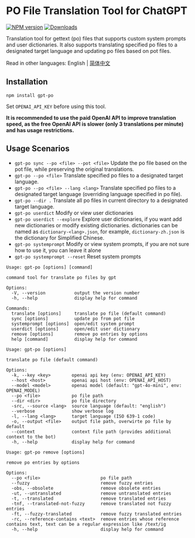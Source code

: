 # PO File Translation Tool for ChatGPT

[![NPM version](https://img.shields.io/npm/v/gpt-po.svg)](https://npmjs.org/package/gpt-po)
[![Downloads](https://img.shields.io/npm/dm/gpt-po.svg)](https://npmjs.org/package/gpt-po)

Translation tool for gettext (po) files that supports custom system prompts and user dictionaries. It also supports translating specified po files to a designated target language and updating po files based on pot files.

Read in other languages: English | [简体中文](./README_zh-CN.md)

## Installation

```
npm install gpt-po
```

Set `OPENAI_API_KEY` before using this tool.

**It is recommended to use the paid OpenAI API to improve translation speed, as the free OpenAI API is slower (only 3 translations per minute) and has usage restrictions.**

## Usage Scenarios

- `gpt-po sync --po <file> --pot <file>` Update the po file based on the pot file, while preserving the original translations.
- `gpt-po --po <file>` Translate specified po files to a designated target language.
- `gpt-po --po <file> --lang <lang>` Translate specified po files to a designated target language (overriding language specified in po file).
- `gpt-po --dir .` Translate all po files in current directory to a designated target language.
- `gpt-po userdict` Modify or view user dictionaries
- `gpt-po userdict --explore` Explore user dictionaries, if you want add new dictionaries or modify existing dictionaries. dictionaries can be named as `dictionary-<lang>.json`, for example, `dictionary-zh.json` is the dictionary for Simplified Chinese.
- `gpt-po systemprompt` Modify or view system prompts, if you are not sure how to use it, you can leave it alone
- `gpt-po systemprompt --reset` Reset system prompts

```
Usage: gpt-po [options] [command]

command tool for translate po files by gpt

Options:
  -V, --version           output the version number
  -h, --help              display help for command

Commands:
  translate [options]     translate po file (default command)
  sync [options]          update po from pot file
  systemprompt [options]  open/edit system prompt
  userdict [options]      open/edit user dictionary
  remove [options]        remove po entries by options
  help [command]          display help for command
```

```
Usage: gpt-po [options]

translate po file (default command)

Options:
  -k, --key <key>        openai api key (env: OPENAI_API_KEY)
  --host <host>          openai api host (env: OPENAI_API_HOST)
  --model <model>        openai model (default: "gpt-4o-mini", env: OPENAI_MODEL)
  --po <file>            po file path
  --dir <dir>            po file directory
  -src, --source <lang>  source language (default: "english")
  --verbose              show verbose log
  -l, --lang <lang>      target language (ISO 639-1 code)
  -o, --output <file>    output file path, overwirte po file by default
  --context              context file path (provides additional context to the bot)
  -h, --help             display help for command
```

```
Usage: gpt-po remove [options]

remove po entries by options

Options:
  --po <file>                       po file path
  --fuzzy                           remove fuzzy entries
  -obs, --obsolete                  remove obsolete entries
  -ut, --untranslated               remove untranslated entries
  -t, --translated                  remove translated entries
  -tnf, --translated-not-fuzzy      remove translated not fuzzy entries
  -ft, --fuzzy-translated           remove fuzzy translated entries
  -rc, --reference-contains <text>  remove entries whose reference contains text, text can be a regular expression like /text/ig
  -h, --help                        display help for command
```
